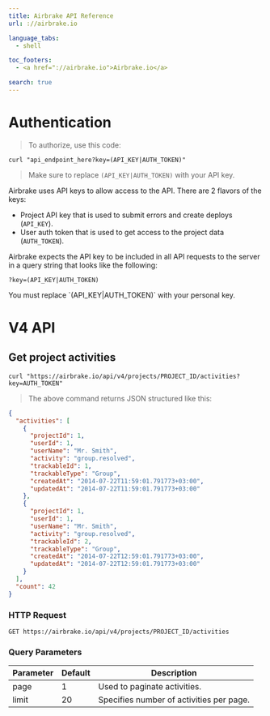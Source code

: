 ```yaml
---
title: Airbrake API Reference
url: ://airbrake.io

language_tabs:
  - shell

toc_footers:
  - <a href="://airbrake.io">Airbrake.io</a>

search: true
---
```


# Authentication

> To authorize, use this code:

```shell
curl "api_endpoint_here?key=(API_KEY|AUTH_TOKEN)"
```

> Make sure to replace `(API_KEY|AUTH_TOKEN)` with your API key.

Airbrake uses API keys to allow access to the API. There are 2 flavors of the keys:

- Project API key that is used to submit errors and create deploys (`API_KEY`).
- User auth token that is used to get access to the project data (`AUTH_TOKEN`).

Airbrake expects the API key to be included in all API requests to the server in a query string that looks like the following:

`?key=(API_KEY|AUTH_TOKEN)`

<aside class="notice">
You must replace `(API_KEY|AUTH_TOKEN)` with your personal key.
</aside>

# V4 API

## Get project activities

```shell
curl "https://airbrake.io/api/v4/projects/PROJECT_ID/activities?key=AUTH_TOKEN"
```

> The above command returns JSON structured like this:

```json
{
  "activities": [
    {
      "projectId": 1,
      "userId": 1,
      "userName": "Mr. Smith",
      "activity": "group.resolved",
      "trackableId": 1,
      "trackableType": "Group",
      "createdAt": "2014-07-22T11:59:01.791773+03:00",
      "updatedAt": "2014-07-22T11:59:01.791773+03:00"
    },
    {
      "projectId": 1,
      "userId": 1,
      "userName": "Mr. Smith",
      "activity": "group.resolved",
      "trackableId": 2,
      "trackableType": "Group",
      "createdAt": "2014-07-22T12:59:01.791773+03:00",
      "updatedAt": "2014-07-22T12:59:01.791773+03:00"
    }
  ],
  "count": 42
}
```

### HTTP Request

`GET https://airbrake.io/api/v4/projects/PROJECT_ID/activities`

### Query Parameters

Parameter | Default | Description
--------- | ------- | -----------
page | 1 | Used to paginate activities.
limit | 20 | Specifies number of activities per page.
